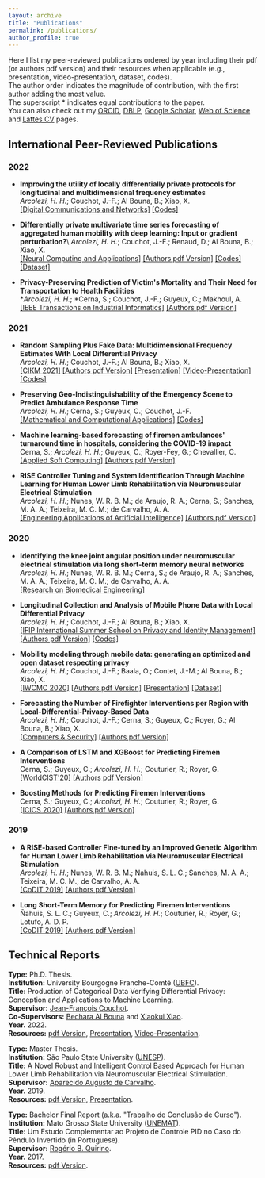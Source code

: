 ```yaml
---
layout: archive
title: "Publications"
permalink: /publications/
author_profile: true
---
```


Here I list my peer-reviewed publications ordered by year including their pdf (or authors pdf version) and their resources when applicable (e.g., presentation, video-presentation, dataset, codes). \
The author order indicates the magnitude of contribution, with the first author adding the most value. \
The superscript \* indicates equal contributions to the paper. \
You can also check out my [ORCID](https://orcid.org/0000-0001-8059-7094), [DBLP](https://dblp.uni-trier.de/pid/248/5342.html), [Google Scholar](https://scholar.google.com/citations?hl=en&user=VJgSocwAAAAJ), [Web of Science](https://www.webofscience.com/wos/author/record/2095547) and [Lattes CV](http://lattes.cnpq.br/6492386691695466) pages.

## International Peer-Reviewed Publications

### 2022
- **Improving the utility of locally differentially private protocols for longitudinal and multidimensional frequency estimates**\
*Arcolezi, H. H.*; Couchot, J.-F.; Al Bouna, B.; Xiao, X.\
[[Digital Communications and Networks]](https://doi.org/10.1016/j.dcan.2022.07.003) [[Codes]](https://github.com/hharcolezi/ldp-protocols-mobility-cdrs/tree/main/papers/%5B4%5D)

- **Differentially private multivariate time series forecasting of aggregated human mobility with deep learning: Input or gradient perturbation?**\ 
*Arcolezi, H. H.*; Couchot, J.-F.; Renaud, D.; Al Bouna, B.; Xiao, X.\
[[Neural Computing and Applications]](https://doi.org/10.1007/s00521-022-07393-0) [[Authors pdf Version]](http://hharcolezi.github.io/files/2022_DPDL_Time_Series_Input_VS_Gradient.pdf) [[Codes]](https://github.com/hharcolezi/ldp-protocols-mobility-cdrs/tree/main/papers/%5B3%5D) [[Dataset]](https://github.com/hharcolezi/ldp-protocols-mobility-cdrs/blob/main/papers/%5B3%5D/ML_final_df_real.csv)

- **Privacy-Preserving Prediction of Victim's Mortality and Their Need for Transportation to Health Facilities**\
\**Arcolezi, H. H.*; \*Cerna, S.; Couchot, J.-F.; Guyeux, C.; Makhoul, A.\
[[IEEE Transactions on Industrial Informatics]](https://doi.org/10.1109/tii.2021.3123588) [[Authors pdf Version]](http://hharcolezi.github.io/files/2021_TII_VIC_MORTRANSP.pdf)

### 2021

- **Random Sampling Plus Fake Data: Multidimensional Frequency Estimates With Local Differential Privacy**\
*Arcolezi, H. H.*; Couchot, J.-F.; Al Bouna, B.; Xiao, X.\
[[CIKM 2021]](https://doi.org/10.1145/3459637.3482467) [[Authors pdf Version]](http://hharcolezi.github.io/files/2021_LDP_RS_FD_arxived.pdf) [[Presentation]](http://hharcolezi.github.io/files/2021_CIKM_Presentation.pdf) [[Video-Presentation]](https://screencast-o-matic.com/watch/crQtokV6CIl) [[Codes]](https://github.com/hharcolezi/ldp-protocols-mobility-cdrs/tree/main/papers/%5B2%5D)

- **Preserving Geo-Indistinguishability of the Emergency Scene to Predict Ambulance Response Time**\
*Arcolezi, H. H.*; Cerna, S.; Guyeux, C.; Couchot, J.-F.\
[[Mathematical and Computational Applications]](https://doi.org/10.3390/mca26030056>) [[Codes]](https://github.com/hharcolezi/ldp-protocols-mobility-cdrs/tree/main/papers/%5B5%5D)

- **Machine learning-based forecasting of firemen ambulances' turnaround time in hospitals, considering the COVID-19 impact**\
Cerna, S.; *Arcolezi, H. H.*; Guyeux, C.; Royer-Fey, G.; Chevallier, C.\
[[Applied Soft Computing]](https://doi.org/10.1016/j.asoc.2021.107561) [[Authors pdf Version]](http://hharcolezi.github.io/files/2021_ASOC_att.pdf)

- **RISE Controller Tuning and System Identification Through Machine Learning for Human Lower Limb Rehabilitation via Neuromuscular Electrical Stimulation**\
*Arcolezi, H. H.*; Nunes, W. R. B. M.; de Araujo, R. A.; Cerna, S.; Sanches, M. A. A.; Teixeira, M. C. M.; de Carvalho, A. A.\
[[Engineering Applications of Artificial Intelligence]](https://doi.org/10.1016/j.engappai.2021.104294) [[Authors pdf Version]](http://hharcolezi.github.io/files/2021_EAAI_rise_ml.pdf)

### 2020

- **Identifying the knee joint angular position under neuromuscular electrical stimulation via long short-term memory neural networks**\
*Arcolezi, H. H.*; Nunes, W. R. B. M.; Cerna, S.; de Araujo, R. A.; Sanches, M. A. A.; Teixeira, M. C. M.; de Carvalho, A. A.\
[[Research on Biomedical Engineering]](https://rdcu.be/b6NV9)

- **Longitudinal Collection and Analysis of Mobile Phone Data with Local Differential Privacy**\
*Arcolezi, H. H.*; Couchot, J.-F.; Al Bouna, B.; Xiao, X.\
[[IFIP International Summer School on Privacy and Identity Management]](https://doi.org/10.1007/978-3-030-72465-8_3) [[Authors pdf Version]](http://hharcolezi.github.io/files/2020_IFIP_SS_Mobile_data_LDP.pdf) [[Codes]](https://github.com/hharcolezi/ldp-protocols-mobility-cdrs/tree/main/papers/%5B1%5D)

- **Mobility modeling through mobile data: generating an optimized and open dataset respecting privacy**\
*Arcolezi, H. H.*; Couchot, J.-F.; Baala, O.; Contet, J.-M.; Al Bouna, B.; Xiao, X.\
[[IWCMC 2020]](https://doi.org/10.1109/iwcmc48107.2020.9148138) [[Authors pdf Version]](http://hharcolezi.github.io/files/2020_IWCMC_MS_FIMU.pdf) [[Presentation]](http://hharcolezi.github.io/files/2020_IWCMC_Presentation.pdf) [[Dataset]](https://github.com/hharcolezi/OpenMSFIMU)

- **Forecasting the Number of Firefighter Interventions per Region with Local-Differential-Privacy-Based Data**\
*Arcolezi, H. H.*; Couchot, J.-F.; Cerna, S.; Guyeux, C.; Royer, G.; Al Bouna, B.; Xiao, X.\
[[Computers & Security]](https://doi.org/10.1016/j.cose.2020.101888) [[Authors pdf Version]](http://hharcolezi.github.io/files/2020_COSE_ldp_firemen.pdf)

- **A Comparison of LSTM and XGBoost for Predicting Firemen Interventions**\
Cerna, S.; Guyeux, C.; *Arcolezi, H. H.*; Couturier, R.; Royer, G.\
[[WorldCIST'20]](https://doi.org/10.1007/978-3-030-45691-7_39) [[Authors pdf Version]](http://hharcolezi.github.io/files/2019_WCIST_LSTM_vs_XGBoost.pdf)

- **Boosting Methods for Predicting Firemen Interventions**\
Cerna, S.; Guyeux, C.; *Arcolezi, H. H.*; Couturier, R.; Royer, G.\
[[ICICS 2020]](https://doi.org/10.1109/icics49469.2020.239488) [[Authors pdf Version]](http://hharcolezi.github.io/files/2020_ICICS_boosting.pdf)

### 2019

- **A RISE-based Controller Fine-tuned by an Improved Genetic Algorithm for Human Lower Limb Rehabilitation via Neuromuscular Electrical Stimulation**\
*Arcolezi, H. H.*; Nunes, W. R. B. M.; Nahuis, S. L. C.; Sanches, M. A. A.; Teixeira, M. C. M.; de Carvalho, A. A.\
[[CoDIT 2019]](https://doi.org/10.1109/codit.2019.8820357) [[Authors pdf Version]](http://hharcolezi.github.io/files/2019_CODIT_control.pdf)

- **Long Short-Term Memory for Predicting Firemen Interventions**\
Ñahuis, S. L. C.; Guyeux, C.; *Arcolezi, H. H.*; Couturier, R.; Royer, G.; Lotufo, A. D. P.\
[[CoDIT 2019]](https://doi.org/10.1109/codit.2019.8820671) [[Authors pdf Version]](http://hharcolezi.github.io/files/2019_CODIT_lstm.pdf)

## Technical Reports

**Type:** Ph.D. Thesis. \
**Institution:** University Bourgogne Franche-Comté ([UBFC](https://spim.ubfc.fr/)).\
**Title:** Production of Categorical Data Verifying Differential Privacy: Conception and Applications to Machine Learning. \
**Supervisor:** [Jean-François Couchot](https://members.femto-st.fr/jf-couchot/en). \
**Co-Supervisors:** [Bechara Al Bouna](https://www.linkedin.com/in/bechara-al-bouna-aa94927/?originalSubdomain=lb) and [Xiaokui Xiao](https://www.comp.nus.edu.sg/~xiaoxk/). \
**Year.** 2022. \
**Resources:** [pdf Version](http://hharcolezi.github.io/files/2022_HHA_Thesis_UBFC.pdf), [Presentation](http://hharcolezi.github.io/files/2022_HHA_Thesis_UBFC_Presentation.pdf), [Video-Presentation](https://screencast-o-matic.com/watch/c3fnIPVqTTc).

**Type:** Master Thesis. \
**Institution:** São Paulo State University ([UNESP](https://www.feis.unesp.br/#!/ppgee)).\
**Title:** A Novel Robust and Intelligent Control Based Approach for Human Lower Limb Rehabilitation via Neuromuscular Electrical Stimulation. \
**Supervisor:** [Aparecido Augusto de Carvalho](http://lattes.cnpq.br/0250066159980825). \
**Year.** 2019. \
**Resources:** [pdf Version](http://hharcolezi.github.io/files/2019_UNESP_Master_thesis_compressed.pdf), [Presentation](http://hharcolezi.github.io/files/2019_UNESP_Master_thesis_Presentation.pdf).

**Type:** Bachelor Final Report (a.k.a. "Trabalho de Conclusão de Curso"). \
**Institution:** Mato Grosso State University ([UNEMAT](https://unemat.br/)).\
**Title:** Um Estudo Complementar ao Projeto de Controle PID no Caso do Pêndulo Invertido (in Portuguese). \
**Supervisor:** [Rogério B. Quirino](http://lattes.cnpq.br/9429587919161205). \
**Year.** 2017. \
**Resources:** [pdf Version](http://hharcolezi.github.io/files/2017_UNEMAT_Final_Work.pdf).
